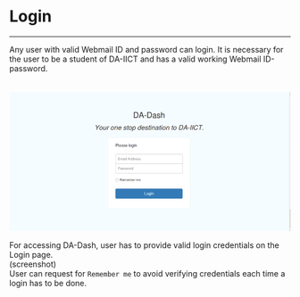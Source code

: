 # Login


---


Any user with valid Webmail ID and password can login. It is necessary for the user to be a student of DA-IICT and has a valid working Webmail ID-password.<br/>
<br/>
<br/>
![](login.png)

For accessing DA-Dash, user has to provide valid login credentials on the Login page.
 <br/>(screenshot)<br/>
 User can request for `Remember me` to avoid verifying credentials each time a login has to be done.
 